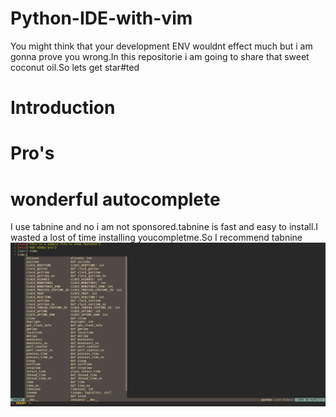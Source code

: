 # Python-IDE-with-vim
You might think that your development ENV wouldnt effect much but i am gonna prove you wrong.In this repositorie i am going to share that sweet coconut oil.So lets get star#ted
# Introduction
# Pro's
# wonderful autocomplete
I use tabnine and no i am not sponsored.tabnine is fast and easy to install.I wasted a lost of time installing youcompletme.So I recommend tabnine
![Screenshot](autocomplete.png)
